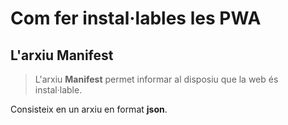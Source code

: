 # Com fer instal·lables les PWA

## L'arxiu Manifest

> L'arxiu **Manifest** permet informar al disposiu que la web és instal·lable.

Consisteix en un arxiu en format **json**.

